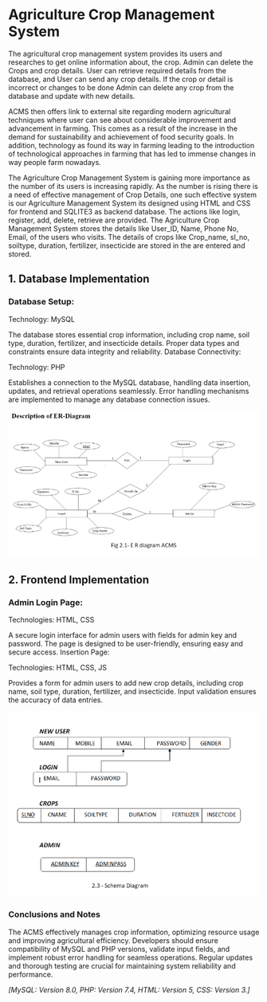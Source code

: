 
# Agriculture Crop Management System
The agricultural crop management system provides its users and researches to get online information about, the crop.
Admin can delete the Crops and crop details. User can retrieve required details from the database, and User can send any crop details. If the crop or detail is incorrect or changes to be done Admin can delete any crop from the database and update with new details.

ACMS then offers link to external site regarding modern agricultural techniques where user can see about considerable improvement and advancement in farming. This comes as a result of the increase in the demand for sustainability and achievement of food security goals. In addition, technology as found its way in farming leading to the introduction of technological approaches in farming that has led to immense changes in way people farm nowadays.

The Agriculture Crop Management System is gaining more importance as the number of its users is increasing rapidly. As the number is rising there is a need of effective management of Crop Details, one such effective system is our Agriculture Management System its designed using HTML and CSS for frontend and SQLITE3 as backend database.
The actions like login, register, add, delete, retrieve are provided. The Agriculture Crop Management System stores the details like User_ID, Name, Phone No, Email, of the users who visits. The details of crops like Crop_name, sl_no, soiltype, duration, fertilizer, insecticide are stored in the are entered and stored.


## 1. Database Implementation
### Database Setup:

Technology: MySQL

The database stores essential crop information, including crop name, soil type, duration, fertilizer, and insecticide details. Proper data types and constraints ensure data integrity and reliability.
Database Connectivity:

Technology: PHP

Establishes a connection to the MySQL database, handling data insertion, updates, and retrieval operations seamlessly. Error handling mechanisms are implemented to manage any database connection issues.

![alt text](
https://github.com/Charan1kh/ACMS/blob/master/ACM%20ProjectFiles/img/ER.png?raw=true)

## 2. Frontend Implementation
### Admin Login Page:

Technologies: HTML, CSS

A secure login interface for admin users with fields for admin key and password. The page is designed to be user-friendly, ensuring easy and secure access.
Insertion Page:

Technologies: HTML, CSS, JS

Provides a form for admin users to add new crop details, including crop name, soil type, duration, fertilizer, and insecticide. Input validation ensures the accuracy of data entries.

![alt text](
https://github.com/Charan1kh/ACMS/blob/master/ACM%20ProjectFiles/img/Chart%20(1).png?raw=true)

### Conclusions and Notes
The ACMS effectively manages crop information, optimizing resource usage and improving agricultural efficiency. Developers should ensure compatibility of MySQL and PHP versions, validate input fields, and implement robust error handling for seamless operations. Regular updates and thorough testing are crucial for maintaining system reliability and performance.

_[MySQL: Version 8.0, 
PHP: Version 7.4, 
HTML: Version 5, 
CSS: Version 3.]_
